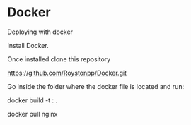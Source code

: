 # Docker
Deploying with docker

Install Docker. 

Once installed clone this repository

https://github.com/Roystonpp/Docker.git

Go inside the folder where the docker file is located and run:

docker build -t <name>:<tag> .

docker pull nginx
